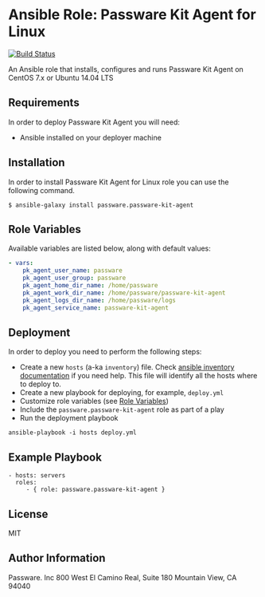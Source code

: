Ansible Role: Passware Kit Agent for Linux
==========================================

[![Build Status](https://travis-ci.org/passware/ansible-passware-kit-agent.svg?branch=master)](https://travis-ci.org/passware/ansible-passware-kit-agent)

An Ansible role that installs, configures and runs Passware Kit Agent on
CentOS 7.x or Ubuntu 14.04 LTS


Requirements
------------

In order to deploy Passware Kit Agent you will need:

* Ansible installed on your deployer machine

Installation
------------

In order to install Passware Kit Agent for Linux role you can use the following command.

```
$ ansible-galaxy install passware.passware-kit-agent

```


Role Variables
--------------

Available variables are listed below, along with default values:

```yaml
- vars:
    pk_agent_user_name: passware
    pk_agent_user_group: passware
    pk_agent_home_dir_name: /home/passware
    pk_agent_work_dir_name: /home/passware/passware-kit-agent
    pk_agent_logs_dir_name: /home/passware/logs
    pk_agent_service_name: passware-kit-agent
```

Deployment
----------

In order to deploy you need to perform the following steps:

* Create a new `hosts` (a-ka `inventory`) file.
  Check [ansible inventory documentation](http://docs.ansible.com/intro_inventory.html)
  if you need help. This file will identify all the hosts where to deploy to.
* Create a new playbook for deploying, for example, `deploy.yml`
* Customize role variables (see [Role Variables](#role-variables))
* Include the `passware.passware-kit-agent` role as part of a play
* Run the deployment playbook

```ansible-playbook -i hosts deploy.yml```


Example Playbook
----------------

    - hosts: servers
      roles:
         - { role: passware.passware-kit-agent }

License
-------

MIT

Author Information
------------------

Passware. Inc
800 West El Camino Real, Suite 180
Mountain View, CA  94040
